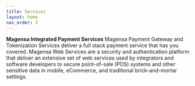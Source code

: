 ```yaml
---
title: Services
layout: home
nav_order: 3
---
```




**Magensa Integrated Payment Services**
Magensa Payment Gateway and Tokenization Services deliver a full stack payment service that has you covered. Magensa Web Services are a security and authentication platform that deliver an extensive set of web services used by integrators and software developers to secure point-of-sale (POS) systems and other sensitive data in mobile, eCommerce, and traditional brick-and-mortar settings.